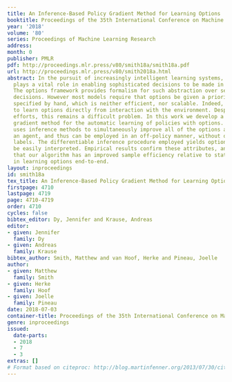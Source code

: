 ```yaml
---
title: An Inference-Based Policy Gradient Method for Learning Options
booktitle: Proceedings of the 35th International Conference on Machine Learning
year: '2018'
volume: '80'
series: Proceedings of Machine Learning Research
address: 
month: 0
publisher: PMLR
pdf: http://proceedings.mlr.press/v80/smith18a/smith18a.pdf
url: http://proceedings.mlr.press/v80/smith2018a.html
abstract: In the pursuit of increasingly intelligent learning systems, abstraction
  plays a vital role in enabling sophisticated decisions to be made in complex environments.
  The options framework provides formalism for such abstraction over sequences of
  decisions. However most models require that options be given a priori, presumably
  specified by hand, which is neither efficient, nor scalable. Indeed, it is preferable
  to learn options directly from interaction with the environment. Despite several
  efforts, this remains a difficult problem. In this work we develop a novel policy
  gradient method for the automatic learning of policies with options. This algorithm
  uses inference methods to simultaneously improve all of the options available to
  an agent, and thus can be employed in an off-policy manner, without observing option
  labels. The differentiable inference procedure employed yields options that can
  be easily interpreted. Empirical results confirm these attributes, and indicate
  that our algorithm has an improved sample efficiency relative to state-of-the-art
  in learning options end-to-end.
layout: inproceedings
id: smith18a
tex_title: An Inference-Based Policy Gradient Method for Learning Options
firstpage: 4710
lastpage: 4719
page: 4710-4719
order: 4710
cycles: false
bibtex_editor: Dy, Jennifer and Krause, Andreas
editor:
- given: Jennifer
  family: Dy
- given: Andreas
  family: Krause
bibtex_author: Smith, Matthew and van Hoof, Herke and Pineau, Joelle
author:
- given: Matthew
  family: Smith
- given: Herke
  family: Hoof
- given: Joelle
  family: Pineau
date: 2018-07-03
container-title: Proceedings of the 35th International Conference on Machine Learning
genre: inproceedings
issued:
  date-parts:
  - 2018
  - 7
  - 3
extras: []
# Format based on citeproc: http://blog.martinfenner.org/2013/07/30/citeproc-yaml-for-bibliographies/
---
```

